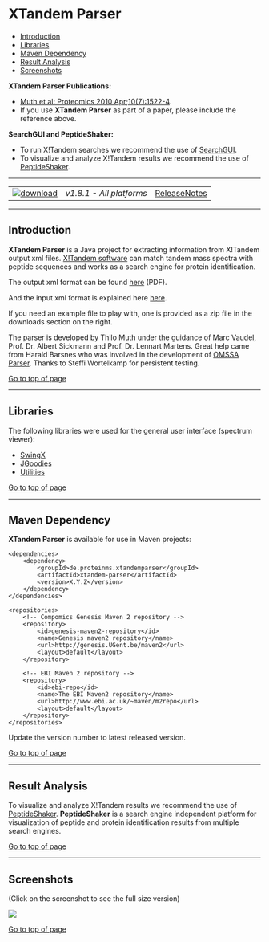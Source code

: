# XTandem Parser #

  * [Introduction](#introduction)
  * [Libraries](#libraries)
  * [Maven Dependency](#maven-dependency)
  * [Result Analysis](#result-analysis)
  * [Screenshots](#screenshots)

**XTandem Parser Publications:**
  * [Muth et al: Proteomics 2010 Apr;10(7):1522-4](http://www.ncbi.nlm.nih.gov/pubmed/20140905).
  * If you use **XTandem Parser** as part of a paper, please include the reference above.

**SearchGUI and PeptideShaker:**
  * To run X!Tandem searches we recommend the use of [SearchGUI](http://compomics.github.io/projects/searchgui.html).
  * To visualize and analyze X!Tandem results we recommend the use of [PeptideShaker](http://compomics.github.io/projects/peptide-shaker.html).

---

|   |   |   |
| :------------------------- | :---------------: | :--: |
| [![download](https://github.com/compomics/xtandem-parser/wiki/images/download_button.png)](http://genesis.ugent.be/maven2/de/proteinms/xtandemparser/xtandem-parser/1.8.1/xtandem-parser-1.8.1.zip) | *v1.8.1 - All platforms* | [ReleaseNotes](https://github.com/compomics/xtandem-parser/wiki/ReleaseNotes) |

---

## Introduction ##
**XTandem Parser** is a Java project for extracting information from X!Tandem output xml files.  [X!Tandem software](http://www.thegpm.org/tandem/index.html) can match tandem mass spectra with peptide sequences and works as a search engine for protein identification.

The output xml format can be found [here](http://www.thegpm.org/docs/X_series_output_form.pdf) (PDF).

And the input xml format is explained here [here](http://www.thegpm.org/tandem/api/index.html).

If you need an example file to play with, one is provided as a zip file in the downloads section on the right.

The parser is developed by Thilo Muth under the guidance of Marc Vaudel, Prof. Dr. Albert Sickmann and Prof. Dr. Lennart Martens. Great help came from Harald Barsnes who was involved in the development of [OMSSA Parser](http://compomics.github.io/projects/omssa-parser.html).
Thanks to Steffi Wortelkamp for persistent testing.

[Go to top of page](#xtandem-parser)

---

## Libraries ##
The following libraries were used for the general user interface (spectrum viewer):
  * [SwingX](https://swingx.dev.java.net/)
  * [JGoodies](http://www.jgoodies.com/)
  * [Utilities](http://compomics.github.io/projects/compomics-utilities.html)

[Go to top of page](#xtandem-parser)

---

## Maven Dependency ##
**XTandem Parser** is available for use in Maven projects:

```
<dependencies>
    <dependency>
        <groupId>de.proteinms.xtandemparser</groupId>
        <artifactId>xtandem-parser</artifactId>
        <version>X.Y.Z</version>
    </dependency>
</dependencies>

<repositories>
    <!-- Compomics Genesis Maven 2 repository -->
    <repository>
        <id>genesis-maven2-repository</id>
        <name>Genesis maven2 repository</name>
        <url>http://genesis.UGent.be/maven2</url>
        <layout>default</layout>
    </repository>

    <!-- EBI Maven 2 repository -->
    <repository>
        <id>ebi-repo</id>
        <name>The EBI Maven2 repository</name>
        <url>http://www.ebi.ac.uk/~maven/m2repo</url>
        <layout>default</layout>
    </repository>
</repositories>
```

Update the version number to latest released version.

[Go to top of page](#xtandem-parser)

---

## Result Analysis ##

To visualize and analyze X!Tandem results we recommend the use of [PeptideShaker](http://compomics.github.io/projects/peptide-shaker.html). **PeptideShaker** is a search engine independent platform for visualization of peptide and protein identification results from multiple search engines.

[Go to top of page](#xtandem-parser)

---

## Screenshots ##

(Click on the screenshot to see the full size version)

[![](https://github.com/compomics/xtandem-parser/wiki/images/screenshots/xTandemParser_small.PNG)](https://github.com/compomics/xtandem-parser/wiki/images/screenshots/xTandemParser.PNG)

[Go to top of page](#xtandem-parser)
